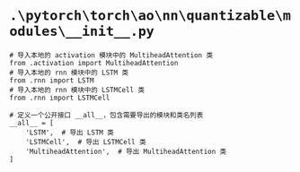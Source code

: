 # `.\pytorch\torch\ao\nn\quantizable\modules\__init__.py`

```
# 导入本地的 activation 模块中的 MultiheadAttention 类
from .activation import MultiheadAttention
# 导入本地的 rnn 模块中的 LSTM 类
from .rnn import LSTM
# 导入本地的 rnn 模块中的 LSTMCell 类
from .rnn import LSTMCell

# 定义一个公开接口 __all__，包含需要导出的模块和类名列表
__all__ = [
    'LSTM',  # 导出 LSTM 类
    'LSTMCell',  # 导出 LSTMCell 类
    'MultiheadAttention',  # 导出 MultiheadAttention 类
]
```